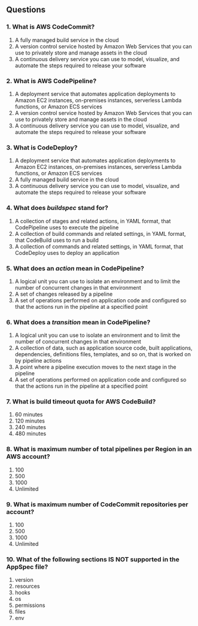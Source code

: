 ## Questions

### 1. What is AWS CodeCommit?
1) A fully managed build service in the cloud
2) A version control service hosted by Amazon Web Services that you can use to privately store and manage assets in the cloud
3) A continuous delivery service you can use to model, visualize, and automate the steps required to release your software

### 2.  What is AWS CodePipeline?
1) A deployment service that automates application deployments to Amazon EC2 instances, on-premises instances, serverless Lambda functions, or Amazon ECS services
2) A version control service hosted by Amazon Web Services that you can use to privately store and manage assets in the cloud
3) A continuous delivery service you can use to model, visualize, and automate the steps required to release your software

### 3. What is CodeDeploy?
1) A deployment service that automates application deployments to Amazon EC2 instances, on-premises instances, serverless Lambda functions, or Amazon ECS services
2) A fully managed build service in the cloud
3) A continuous delivery service you can use to model, visualize, and automate the steps required to release your software

### 4. What does *buildspec* stand for?
1) A collection of stages and related actions, in YAML format, that CodePipeline uses to execute the pipeline
2) A collection of build commands and related settings, in YAML format, that CodeBuild uses to run a build
3) A collection of commands and related settings, in YAML format, that CodeDeploy uses to deploy an application

### 5. What does an *action* mean in CodePipeline?
1) A logical unit you can use to isolate an environment and to limit the number of concurrent changes in that environment
2) A set of changes released by a pipeline
3) A set of operations performed on application code and configured so that the actions run in the pipeline at a specified point

### 6. What does a *transition* mean in CodePipeline?
1) A logical unit you can use to isolate an environment and to limit the number of concurrent changes in that environment
2) A collection of data, such as application source code, built applications, dependencies, definitions files, templates, and so on, that is worked on by pipeline actions
3) A point where a pipeline execution moves to the next stage in the pipeline
4) A set of operations performed on application code and configured so that the actions run in the pipeline at a specified point

### 7. What is build timeout quota for AWS CodeBuild?
1) 60 minutes
2) 120 minutes
3) 240 minutes
4) 480 minutes

### 8. What is maximum number of total pipelines per Region in an AWS account?
1) 100
2) 500
3) 1000
4) Unlimited

### 9. What is maximum number of CodeCommit repositories per account?
1) 100
2) 500
3) 1000
4) Unlimited

### 10. What of the following sections IS NOT supported in the AppSpec file?
1) version
2) resources
3) hooks
4) os
5) permissions
6) files
7) env
